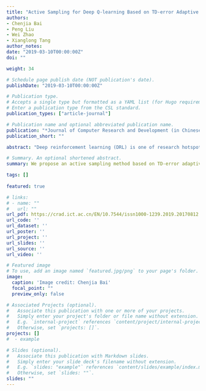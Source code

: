 ```yaml
---
title: "Active Sampling for Deep Q-learning Based on TD-error Adaptive Correction."
authors:
- Chenjia Bai
- Peng Liu
- Wei Zhao
- Xianglong Tang
author_notes:
date: "2019-03-10T00:00:00Z"
doi: ""

weight: 34

# Schedule page publish date (NOT publication's date).
publishDate: "2019-03-10T00:00:00Z"

# Publication type.
# Accepts a single type but formatted as a YAML list (for Hugo requirements).
# Enter a publication type from the CSL standard.
publication_types: ["article-journal"]

# Publication name and optional abbreviated publication name.
publication: "*Journal of Computer Research and Development (in Chinese)*, 2019"
publication_short: ""

abstract: "Deep reinforcement learning (DRL) is one of research hotspots in artificial intelligence. Deep Q-learning is one of the representative achievements of DRL. In some fields, its performance has met or exceeded the level of human expert. It is necessary for training deep Q-learning to acquire lots of samples. These samples are obtained by the interaction between agent and environment. However, it is usually computationally intensive and sometimes impossible to keep away from interaction risk. We propose an active sampling method based on TD-error adaptive correction in order to solve sample efficiency problem in deep Q-learning. In various deep Q-learning methods, the updating of storage priority in experience memory lags behind the updating of Q-network parameters. It causes that a lot of samples are not selected to apply in Q-network training because the storage priority cannot reflect the true distribution of TD-error in experience memory. The TD-error adaptive correction active sampling method proposed in this paper uses the replay periods of samples and Q-network state to establish a priority bias model to estimate the real priority of each sample in experience memory during the Q-network iteration. The samples are selected from experience memory according to the corrected priority and the bias model parameters are adaptively updated by a segmented form. We analyze the complexity of the algorithm and the relationship between learning performance and the order of polynomial feature and updating period of model parameters. Our method is verified on the platform of Atari 2600. The experimental results show that proposed method improves the learning speed and reduces the number of interaction between agent and environment. Meanwhile, it ameliorates the quality of optimal policy."

# Summary. An optional shortened abstract.
summary: We propose an active sampling method based on TD-error adaptive correction in order to solve sample efficiency problem in deep Q-learning.

tags: []
  
featured: true

# links:
# - name: ""
#   url: ""
url_pdf: https://crad.ict.ac.cn/EN/10.7544/issn1000-1239.2019.20170812
url_code: ''
url_dataset: ''
url_poster: ''
url_project: ''
url_slides: ''
url_source: ''
url_video: ''

# Featured image
# To use, add an image named `featured.jpg/png` to your page's folder. 
image:
  caption: 'Image credit: Chenjia Bai'
  focal_point: ""
  preview_only: false

# Associated Projects (optional).
#   Associate this publication with one or more of your projects.
#   Simply enter your project's folder or file name without extension.
#   E.g. `internal-project` references `content/project/internal-project/index.md`.
#   Otherwise, set `projects: []`.
projects: []
#  - example

# Slides (optional).
#   Associate this publication with Markdown slides.
#   Simply enter your slide deck's filename without extension.
#   E.g. `slides: "example"` references `content/slides/example/index.md`.
#   Otherwise, set `slides: ""`.
slides: ""
---
```

